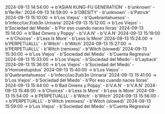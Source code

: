 2024-09-13 14:54:00 -> b'ASIAN KUNG-FU GENERATION' - b'unknown' - b'Re:Re:'
2024-09-13 14:59:00 -> b'OBESITY' - b'unknown' - b'Patrick'
2024-09-13 15:10:00 -> b'Los Viejos' - b'Quebrantahuesos' - b'Infecci\xc3\xb3n Urinaria'
2024-09-13 15:12:00 -> b'Los Viejos' - b'Sociedad del Miedo' - b'Por eso cuando naces lloras'
2024-09-13 15:14:00 -> b'Bad Omens y Poppy' - b'V.A.N' - b'V.A.N'
2024-09-13 15:19:00 -> b'Choices' - b'Less Is More' - b'Less Is More'
2024-09-13 15:24:00 -> b'PERPETUALLL' - b'Witch' - b'Witch'
2024-09-13 15:27:00 -> b'PERPETUALLL' - b'Witch (remixes)' - b'Witch (slowed)'
2024-09-13 15:30:00 -> b'Los Viejos' - b'Sociedad del Miedo' - b'Cuenta Regresiva'
2024-09-13 15:33:00 -> b'Los Viejos' - b'Sociedad del Miedo' - b'Layback'
2024-09-13 15:36:00 -> b'Los Viejos' - b'Sociedad del Miedo' - b'Homoestupidus'
2024-09-13 15:40:00 -> b'Los Viejos' - b'Quebrantahuesos' - b'Infecci\xc3\xb3n Urinaria'
2024-09-13 15:41:00 -> b'Los Viejos' - b'Sociedad del Miedo' - b'Por eso cuando naces lloras'
2024-09-13 15:44:00 -> b'Bad Omens y Poppy' - b'V.A.N' - b'V.A.N'
2024-09-13 15:48:00 -> b'Choices' - b'Less Is More' - b'Less Is More'
2024-09-13 15:54:00 -> b'PERPETUALLL' - b'Witch' - b'Witch'
2024-09-13 15:56:00 -> b'PERPETUALLL' - b'Witch (remixes)' - b'Witch (slowed)'
2024-09-13 15:59:00 -> b'Los Viejos' - b'Sociedad del Miedo' - b'Cuenta Regresiva'
